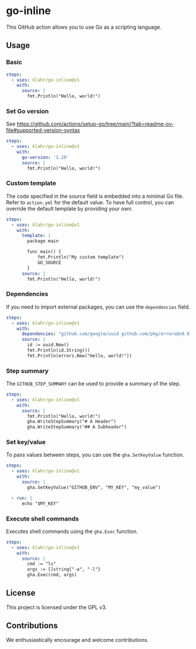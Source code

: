 # go-inline
This GitHub action allows you to use Go as a scripting language.

## Usage
### Basic

```yaml
steps:
  - uses: klahr/go-inline@v1
    with:
      source: |
        fmt.Println("Hello, world!")
```

### Set Go version
See https://github.com/actions/setup-go/tree/main/?tab=readme-ov-file#supported-version-syntax

```yaml
steps:
  - uses: klahr/go-inline@v1
    with:
      go-version: '1.20'
      source: |
        fmt.Println("Hello, world!")
```

### Custom template
The code specified in the source field is embedded into a minimal Go file. Refer to `action.yml` for the default value.
To have full control, you can override the default template by providing your own.

```yaml
steps:
  - uses: klahr/go-inline@v1
    with:
      template: |
        package main

        func main() {
            fmt.Println("My custom template")
            GO_SOURCE
        }
      source: |
        fmt.Println("Hello, world!")
```

### Dependencies
If you need to import external packages, you can use the `dependencies` field.

```yaml
steps:
  - uses: klahr/go-inline@v1
    with:
      dependencies: "github.com/google/uuid github.com/pkg/errors@v0.9.1"
      source: |
        id := uuid.New()
        fmt.Println(id.String())
        fmt.Println(errors.New("Hello, world!"))
```

### Step summary
The `GITHUB_STEP_SUMMARY` can be used to provide a summary of the step.

```yaml
steps:
  - uses: klahr/go-inline@v1
    with:
      source: |
        fmt.Println("Hello, world!")
        gha.WriteStepSummary("# A Header")
        gha.WriteStepSummary("## A Subheader")
```

### Set key/value
To pass values between steps, you can use the `gha.SetKeyValue` function.

```yaml
steps:
  - uses: klahr/go-inline@v1
    with:
      source: |
        gha.SetKeyValue("GITHUB_ENV", "MY_KEY", "my_value")

  - run: |
      echo "$MY_KEY"
```

### Execute shell commands
Executes shell commands using the `gha.Exec` function.

```yaml
steps:
  - uses: klahr/go-inline@v1
    with:
      source: |
        cmd := "ls"
        args := []string{"-a", "-l"}
        gha.Exec(cmd, args)
```

## License
This project is licensed under the GPL v3.

## Contributions
We enthusiastically encourage and welcome contributions.
